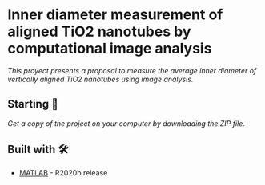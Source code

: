 # Inner diameter measurement of aligned TiO2 nanotubes by computational image analysis
_This proyect presents a proposal to measure the average inner diameter of vertically aligned TiO2 nanotubes using image analysis._
## Starting 🚀
_Get a copy of the project on your computer by downloading the ZIP file._
## Built with 🛠️
* [MATLAB](https://www.mathworks.com/) - R2020b release
